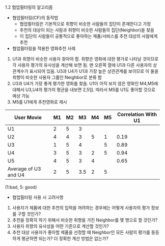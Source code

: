 1.2 협업필터링의 알고리즘

* 협업필터링(CF)의 동작법
  * 협업필터링은 기본적으로 취향이 비슷한 사람들의 집단이 존재한다고 가정
  * 추천의 대상이 되는 사람과 취향이 비슷한 사람들의 집단(Neighbor)을 찾음
  * 이 집단의 사람들이 공통적으로 좋아하는 제품/서비스를 추천 대상의 사람에게 추천
* 협업필터링을 적용한 영화추천 사례
1. U1과 취향이 비슷한 사용자 찾아야 함. 취향은 영화에 대한 평가로 나타날 것이므로 각 사용자 평가의 유사성을 계산해 보면 됨. 맨 오른쪽 열에 U1과 다른 사용자의 상관계수가 표시되어 있음. U3과 U4가 U1과 가장 높은 상관관계를 보이므로 이 둘을 취향이 비슷한 사용자 그룹인 Neighbor로 분류 함
2. U3과 U4가 가장 좋게 평가한 영화를 찾음. U1이 아직 보지 않은 영화인 M4,M5에 대해서 U3,U4의 평가의 평균을 내보면 2,5임. 따라서 M5를 U1도 좋아할 것으로 예상 가능
3. M5를 U1에게 추천영화로 제시

User Movie|M1|M2|M3|M4|M5|Correlation With U1
--|---|---|---|---|---|--
U1  |2|5|3||   |
U2  |4|4|3|5|1|0.19
U3  |1|5|4|   |5|0.89
U4  |3|5|3|2|5|0.94
U5  |4|5|3|4|   |0.65
Average of U3 and U4|2|5|3.5|2|5|
(1:bad, 5: good)

* 협업필터링 사용 시 고려사항
1. 사용자가 제품에 대한 추천의 입력을 꺼려하는 경우에는 어떻게 사용자의 평가 정보를 구할 것인가?
2. 추천을 정확히 하기 위해서 비슷한 취향을 가진 Neighbor를 몇 명으로 할 것인가?
3. 사용자 취향의 유사성을 어떤 기준으로 계산할 것인가?
4. 추천 대상 사용자가 좋아할 제품을 선정할 때 Neighbor인 모든 사람의 평가를 동등하게 평균하면 되는가? 더 정확한 계산 방법은 없는가?
